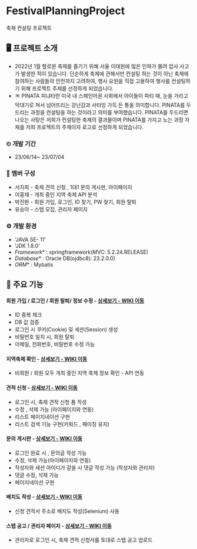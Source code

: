 # FestivalPlanningProject
축제 컨설팅 프로젝트

## 🖥️ 프로젝트 소개
- 2022년 1월 할로윈 축제를 즐기기 위해 서울 이태원에 많은 인파가 몰려 압사 사고가 발생한 적이 있습니다.
단순하게 축제에 관해서만 컨설팅 하는 것이 아닌 축제에 참여하는 사람들의 안전까지 고려하여, 행사 요원을 직접 고용하여 행사를 컨설팅하기 위해 프로젝트 주제를 선정하게 되었습니다.
- 🪅 PINATA 
피냐타란 미국 내 스페인어권 사회에서 아이들이 파티 때, 눈을 가리고 막대기로 쳐서 넘어뜨리는 강난감과 사타잉 가득 든 통을 의미합니다. PINATA를 두드리는 과정을 컨설팅을 하는 것이라고 의미를 부여했습니다. PINATA를 두드리면 나오는 사탕은 저희가 컨설팅한 축제의 결과물이며 PINATA를 가지고 노는 과정 자체를 저희 프로젝트의 주제이자 로고로 선정하게 되었습니다.

### ⏲ 개발 기간
- 23/06/14~ 23/07/04

### 👥 멤버 구성
- 서지희 - 축제 견적 신청 , 1대1 문의 게시판, 마이페이지
- 이홍재 - 개최 중인 지역 축제 API 분석
- 박진완 - 회원 가입, 로그인, ID 찾기, PW 찾기, 회원 탈퇴
- 유승아 - 스텝 모집, 관리자 페이지

### ⚙️ 개발 환경
- 'JAVA SE- 11'
- 'JDK 1.8.0'
- *Framework** : springframework(MVC: 5.2.24.RELEASE)
- *Database** : Oracle DB(ojdbc8): 23.2.0.0)
- *ORM** : Mybatis

## 📌 주요 기능
#### 회원 가입 / 로그인 / 회원 탈퇴/ 정보 수정 - <a href = "https://github.com/seojihee4016/FestivalPlanningProject/wiki/%EC%A3%BC%EC%9A%94-%EA%B8%B0%EB%8A%A5-%EC%86%8C%EA%B0%9C(-%ED%9A%8C%EC%9B%90-%EA%B0%80%EC%9E%85,-%EB%A1%9C%EA%B7%B8%EC%9D%B8,--%EC%A0%95%EB%B3%B4-%EC%88%98%EC%A0%95,-%ED%9A%8C%EC%9B%90-%ED%83%88%ED%87%B4)" >상세보기 - WIKI 이동 <a/> 
- ID 중복 체크
- DB 값 검증
- 로그인 시 쿠키(Cookie) 및 세션(Session) 생성
- 비밀번호 일치 시, 회원 탈퇴
- 이메일, 전화번호, 비밀번호 수정 가능

#### 지역축제 확인 - <a href="">상세보기 - WIKI 이동 </a>
- 비회원 / 회원 모두 개최 중인 지역 축제 정보 확인 - API 연동

#### 견적 신청 - <a href="https://github.com/seojihee4016/FestivalPlanningProject/wiki/%EC%A3%BC%EC%9A%94-%EA%B8%B0%EB%8A%A5-%EC%86%8C%EA%B0%9C(%EC%B6%95%EC%A0%9C-%EA%B2%AC%EC%A0%81-%EC%8B%A0%EC%B2%AD)">상세보기 - WIKI 이동</a>
- 로그인 시, 축제 견적 신청 폼 작성
- 수정 , 삭제 가능 (마이페이지와 연동)
- 리스트 페이지네이션 구현 
- 리스트 검색 기능 구현(키워드 , 페이징 유지)

#### 문의 게시판 - <a href="https://github.com/seojihee4016/FestivalPlanningProject/wiki/%EC%A3%BC%EC%9A%94-%EA%B8%B0%EB%8A%A5-%EC%86%8C%EA%B0%9C(%EB%AC%B8%EC%9D%98-%EA%B2%8C%EC%8B%9C%ED%8C%90)">상세보기 - WIKI 이동</a>
- 로그인 완료 시 , 문의글 작성 가능
- 수정, 삭제 가능(마이페이지와 연동)
- 작성자와 세션 아이디가 같을 시 댓글 작성 가능 (작성자와 관리자)
- 댓글 수정, 삭제 가능
- 페이지네이션 구현

#### 배치도 작성 - <a href="https://github.com/seojihee4016/FestivalPlanningProject/wiki/%EC%A3%BC%EC%9A%94-%EA%B8%B0%EB%8A%A5-%EC%86%8C%EA%B0%9C(%EB%B0%B0%EC%B9%98%EB%8F%84-%EC%9E%91%EC%84%B1)">상세보기 - WIKI 이동</a>
- 신청 견적서 주소로 배치도 작성(Selenium) 사용

#### 스텝 공고 / 관리자 페이지 - <a href="">상세보기 - WIKI 이동</a>
- 관리자로 로그인 시, 축제 견적 신청서를 토대로 스텝 공고 업로드

